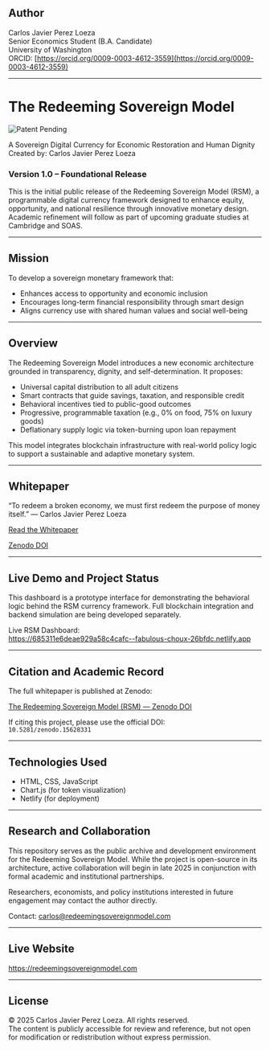 ## Author

Carlos Javier Perez Loeza  
Senior Economics Student (B.A. Candidate)  
University of Washington  
ORCID: [https://orcid.org/0009-0003-4612-3559](https://orcid.org/0009-0003-4612-3559)

---

# The Redeeming Sovereign Model  
![Patent Pending](https://img.shields.io/badge/Patent-Pending-orange)

A Sovereign Digital Currency for Economic Restoration and Human Dignity  
Created by: Carlos Javier Perez Loeza

### Version 1.0 – Foundational Release

This is the initial public release of the Redeeming Sovereign Model (RSM), a programmable digital currency framework designed to enhance equity, opportunity, and national resilience through innovative monetary design. Academic refinement will follow as part of upcoming graduate studies at Cambridge and SOAS.

---

## Mission

To develop a sovereign monetary framework that:

- Enhances access to opportunity and economic inclusion  
- Encourages long-term financial responsibility through smart design  
- Aligns currency use with shared human values and social well-being  

---

## Overview

The Redeeming Sovereign Model introduces a new economic architecture grounded in transparency, dignity, and self-determination. It proposes:

- Universal capital distribution to all adult citizens  
- Smart contracts that guide savings, taxation, and responsible credit  
- Behavioral incentives tied to public-good outcomes  
- Progressive, programmable taxation (e.g., 0% on food, 75% on luxury goods)  
- Deflationary supply logic via token-burning upon loan repayment  

This model integrates blockchain infrastructure with real-world policy logic to support a sustainable and adaptive monetary system.

---

## Whitepaper

“To redeem a broken economy, we must first redeem the purpose of money itself.” — Carlos Javier Perez Loeza

[Read the Whitepaper](https://redeemingsovereignmodel.com/whitepaper.html)
  
[Zenodo DOI](https://doi.org/10.5281/zenodo.15628331)

---

## Live Demo and Project Status

This dashboard is a prototype interface for demonstrating the behavioral logic behind the RSM currency framework. Full blockchain integration and backend simulation are being developed separately.

Live RSM Dashboard:  
https://685311e6deae929a58c4cafc--fabulous-choux-26bfdc.netlify.app

---

## Citation and Academic Record

The full whitepaper is published at Zenodo:

[The Redeeming Sovereign Model (RSM) — Zenodo DOI](https://doi.org/10.5281/zenodo.15628331)

If citing this project, please use the official DOI:  
`10.5281/zenodo.15628331`

---

## Technologies Used

- HTML, CSS, JavaScript  
- Chart.js (for token visualization)  
- Netlify (for deployment)

---

## Research and Collaboration

This repository serves as the public archive and development environment for the Redeeming Sovereign Model. While the project is open-source in its architecture, active collaboration will begin in late 2025 in conjunction with formal academic and institutional partnerships.

Researchers, economists, and policy institutions interested in future engagement may contact the author directly.

Contact: [carlos@redeemingsovereignmodel.com](mailto:carlos@redeemingsovereignmodel.com)

---

## Live Website

https://redeemingsovereignmodel.com

---

## License

© 2025 Carlos Javier Perez Loeza. All rights reserved.  
The content is publicly accessible for review and reference, but not open for modification or redistribution without express permission.
